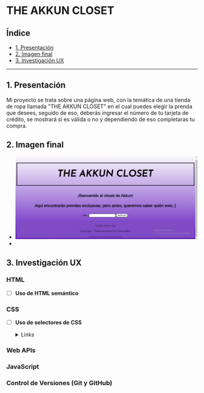 # THE AKKUN CLOSET

## Índice

* [1. Presentación](#1-presentación)
* [2. Imagen final](#2-imagen-final)
* [3. Investigación UX](#3-investigación-ux)


***

## 1. Presentación

Mi proyecto se trata sobre una página web, con la temática de una tienda de ropa llamada "THE AKKUN CLOSET" en el cual puedes elegir la prenda que desees, seguido de eso, deberás ingresar el número de tu tarjeta de crédito, se mostrará si es válida o no y dependiendo de eso completaras tu compra. 

## 2. Imagen final

 * <img src="/imagenes/P1.png" alt="Parte uno"/>

 *


## 3. Investigación UX



### HTML

- [ ] **Uso de HTML semántico**


### CSS

- [ ] **Uso de selectores de CSS**

  <details><summary>Links</summary><p>

  * [Intro a CSS](https://curriculum.laboratoria.la/es/topics/css/01-css/01-intro-css)
  * [CSS Selectors - MDN](https://developer.mozilla.org/es/docs/Web/CSS/CSS_Selectors)
</p></details>


### Web APIs



### JavaScript



### Control de Versiones (Git y GitHub)




